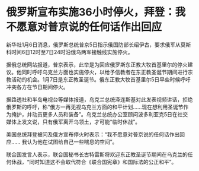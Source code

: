 # 俄罗斯宣布实施36小时停火，拜登：我不愿意对普京说的任何话作出回应

新华社1月6日消息，俄罗斯总统普京5日指示俄国防部长绍伊古，要求俄军从莫斯科时间6日12时至7日24时沿俄乌两军接触线实施停火。

据俄总统网站报道，普京表示，此举是为回应俄罗斯东正教大牧首基里尔的停火建议。他同时呼吁乌克兰方面也实施停火，以给予信教者在东正教圣诞节期间进行宗教活动的机会。1月7日是东正教圣诞节。俄东正教大牧首基里尔5日早些时候呼吁冲突各方在节日期间停火。

据路透社和半岛电视台等媒体报道，乌克兰总统泽连斯基对此发表视频讲话，拒绝俄罗斯的呼吁，称“俄方一再无视乌克兰方面的和平计划……现在想利用圣诞节作为掩护，并动员更多人员和装备”。乌克兰总统办公室顾问波多利亚克5日在社交媒体上发文说，只有俄军离开乌领土，才可能“临时休战”。

美国总统拜登被问及俄方宣布停火时表示：“我不愿意对普京说的任何话作出回应…… 我认为他在试图给自己一些喘息的空间”。

联合国发言人表示，联合国秘书长古特雷斯将欢迎东正教圣诞节期间在乌克兰的任何休战，“同时知道这不会取代符合《联合国宪章》和国际法的公正和平”。

